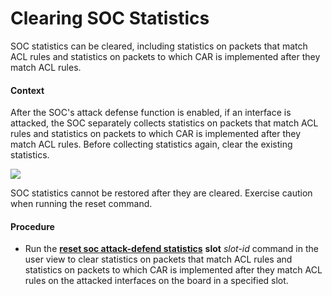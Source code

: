Clearing SOC Statistics
=======================

SOC statistics can be cleared, including statistics on packets that match ACL rules and statistics on packets to which CAR is implemented after they match ACL rules.

#### Context

After the SOC's attack defense function is enabled, if an interface is attacked, the SOC separately collects statistics on packets that match ACL rules and statistics on packets to which CAR is implemented after they match ACL rules. Before collecting statistics again, clear the existing statistics.

![](../../../../public_sys-resources/notice_3.0-en-us.png) 

SOC statistics cannot be restored after they are cleared. Exercise caution when running the reset command.



#### Procedure

* Run the [**reset soc attack-defend statistics**](cmdqueryname=reset+soc+attack-defend+statistics) **slot** *slot-id* command in the user view to clear statistics on packets that match ACL rules and statistics on packets to which CAR is implemented after they match ACL rules on the attacked interfaces on the board in a specified slot.